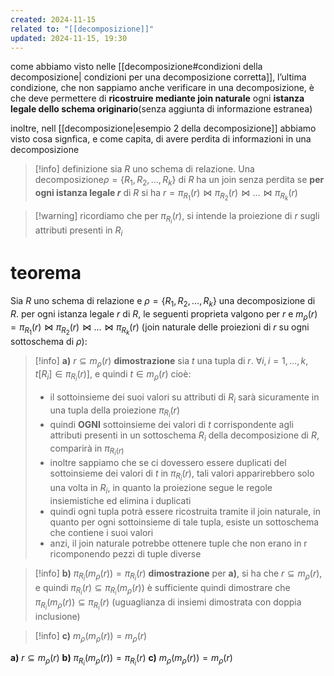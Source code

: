 ```yaml
---
created: 2024-11-15
related to: "[[decomposizione]]"
updated: 2024-11-15, 19:30
---
```

come abbiamo visto nelle [[decomposizione#condizioni della decomposizione| condizioni per una decomposizione corretta]], l’ultima condizione, che non sappiamo anche verificare in una decomposizione, è che deve permettere di **ricostruire mediante join naturale** ogni **istanza legale dello schema originario**(senza aggiunta di informazione estranea)

inoltre, nell [[decomposizione|esempio 2 della decomposizione]] abbiamo visto cosa signfica, e come capita, di avere perdita di informazioni in una decomposizione
>[!info] definizione
>sia $R$ uno schema di relazione. Una decomposizione$\rho = \{R_{1}, R_{2}, \dots, R_{k}\}$ di $R$ ha un join senza perdita se **per ogni istanza legale $r$** di $R$ si ha $r=\pi_{R_{1}}(r) \bowtie \pi_{R_{2}}(r) \bowtie \dots \bowtie \pi_{R_{k}}(r)$

>[!warning] ricordiamo che per $\pi_{R_i}(r)$, si intende la proiezione di $r$ sugli attributi presenti in $R_i$
# teorema 
Sia $R$ uno schema di relazione e $\rho = \{R_{1}, R_{2}, \dots, R_{k}\}$ una decomposizione di $R$. per ogni istanza legale $r$ di $R$, le seguenti proprieta valgono per $r$ e $m_{\rho}(r)=\pi_{R_{1}}(r) \bowtie \pi_{R_{2}}(r) \bowtie \dots \bowtie \pi_{R_{k}}(r)$ (join naturale delle proiezioni di $r$ su ogni sottoschema di $\rho$):
>[!info] **a)** $r \subseteq m_{\rho}(r)$
**dimostrazione**
sia $t$ una tupla di $r$. $\forall i, i=1,…,k, \,\,t[R_{i}] \in \pi_{R_{i}}(r)]$, e quindi $t \in m_{\rho}(r)$
cioè:
>- il sottoinsieme dei suoi valori su attributi di $R_i$ sarà sicuramente in una tupla della proiezione $\pi_{R_{i}}(r)$
>- quindi **OGNI** sottoinsieme dei valori di $t$ corrispondente agli attributi presenti in un sottoschema $R_i$ della decomposizione di $R$, comparirà in $\pi_{R_{i}(r)}$
>- inoltre sappiamo che se ci dovessero essere duplicati del sottoinsieme dei valori di $t$ in $\pi_{R_i}(r)$, tali valori apparirebbero solo una volta in $R_i$, in quanto la proiezione segue le regole insiemistiche ed elimina i duplicati
>- quindi ogni tupla potrà essere ricostruita tramite il join naturale, in quanto per ogni sottoinsieme di tale tupla, esiste un sottoschema che contiene i suoi valori
>- anzi, il join naturale potrebbe ottenere tuple che non erano in r ricomponendo pezzi di tuple diverse

>[!info] **b)** $\pi_{R_{i}}(m_{\rho}(r))= \pi_{R_{i}}(r)$
**dimostrazione**
per **a)**, si ha che $r \subseteq m_{\rho}(r)$, e quindi $\pi_{R_{i}}(r) \subseteq \pi_{R_{i}}(m_{\rho}(r))$
è sufficiente quindi dimostrare che $\pi_{R_{i}}(m_{\rho}(r))\subseteq \pi_{R_{i}}(r)$ (uguaglianza di insiemi dimostrata con doppia inclusione)

>[!info]  **c)** $m_{\rho}(m_{\rho}(r)) = m_{\rho}(r)$

**a)** $r \subseteq m_{\rho}(r)$
**b)** $\pi_{R_{i}}(m_{\rho}(r))= \pi_{R_{i}}(r)$
**c)** $m_{\rho}(m_{\rho}(r)) = m_{\rho}(r)$
